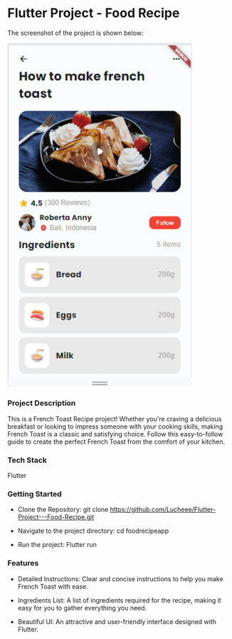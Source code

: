 # Flutter Project - Food Recipe



The screenshot of the project is shown below:

<img width="415" alt="FoodRecipe" src="https://github.com/Lucheee/Flutter-Project---Food-Recipe/blob/master/foodrecipeapp/assets/images/Screenshot.PNG">


### Project Description

This is a French Toast Recipe project! Whether you're craving a delicious breakfast or looking to impress someone with your cooking skills, making French Toast is a classic and satisfying choice. Follow this easy-to-follow guide to create the perfect French Toast from the comfort of your kitchen.

### Tech Stack

Flutter

### Getting Started 

- Clone the Repository:
  git clone https://github.com/Lucheee/Flutter-Project---Food-Recipe.git

- Navigate to the project directory:
  cd foodrecipeapp

- Run the project:
  Flutter run

### Features

- Detailed Instructions: Clear and concise instructions to help you make French Toast with ease.

- Ingredients List: A list of ingredients required for the recipe, making it easy for you to gather everything you need.

- Beautiful UI: An attractive and user-friendly interface designed with Flutter.



